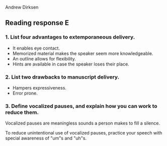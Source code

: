 Andrew Dirksen

## Reading response E

### 1. List four advantages to extemporaneous delivery.

- It enables eye contact.
- Memorized material makes the speaker seem more knowledgeable.
- An outline allows for flexibility.
- Hints are available in case the speaker loses their place.

### 2. List two drawbacks to manuscript delivery.

- Hampers expressiveness.
- Error prone.

### 3. Define vocalized pauses, and explain how you can work to reduce them.

Vocalized pauses are meaningless sounds a person makes to fill a silence.

To reduce unintentional use of vocalized pauses, practice your speech with special awareness of "um"s and "uh"s.
